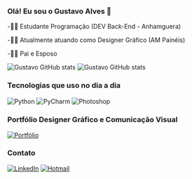 ### Olá! Eu sou o Gustavo Alves 🧙

-👨‍🎓 Estudante Programação (DEV Back-End - Anhamguera)

-👩‍💻 Atualmente atuando como Designer Gráfico (AM Painéis)

-👩‍👦 Pai e Esposo

![Gustavo GitHub stats](https://github-readme-stats.vercel.app/api?username=Gustavo-BackEnd&show_icons=true&theme=highcontrast)
![Gustavo GitHub stats](https://github-readme-stats.vercel.app/api/top-langs/?username=Gustavo-BackEnd&theme=blue-dark)

### Tecnologias que uso no dia a dia

  <img align="center" alt="Python" src="https://img.shields.io/badge/Python-14354C?style=for-the-badge&logo=python&logoColor=white"/> <img align="center" alt="PyCharm" src="https://img.shields.io/badge/PyCharm-000000.svg?&style=for-the-badge&logo=PyCharm&logoColor=white"/> <img align="center" alt="Photoshop" src="https://img.shields.io/badge/Adobe%20Photoshop-31A8FF?style=for-the-badge&logo=Adobe%20Photoshop&logoColor=black"/>
</div>

### Portfólio Designer Gráfico e Comunicação Visual
[![Portfólio](https://img.shields.io/badge/Google_Cloud-4285F4?style=for-the-badge&logo=google-cloud&logoColor=white)](https://photos.app.goo.gl/K1vDMut953iwmRcT8/)

### Contato
[![LinkedIn](https://img.shields.io/badge/LinkedIn-0077B5?style=for-the-badge&logo=linkedin&logoColor=white)](https://www.linkedin.com/in/gustavo-alves-lima-78a871180/)
[![Hotmail](https://img.shields.io/badge/Microsoft_Outlook-0078D4?style=for-the-badge&logo=microsoft-outlook&logoColor=white)](mailto:gu_alveslima@hotmail.com/)


